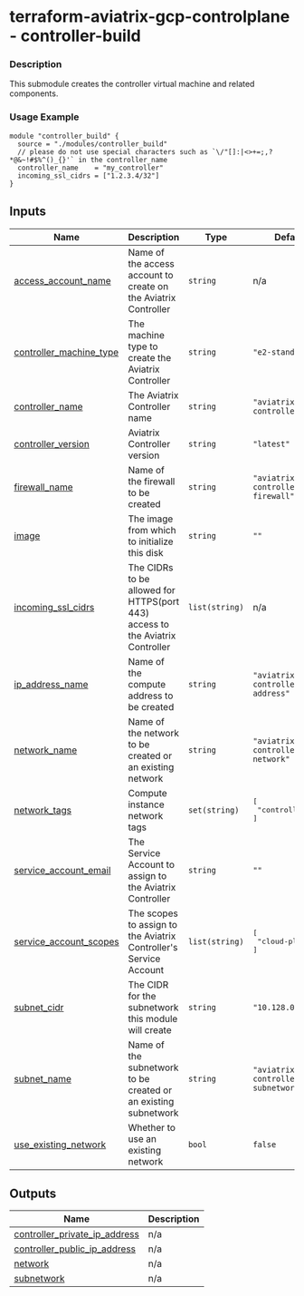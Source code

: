 <!-- BEGIN_TF_DOCS -->
# terraform-aviatrix-gcp-controlplane - controller-build

### Description
This submodule creates the controller virtual machine and related components.

### Usage Example
```hcl
module "controller_build" {
  source = "./modules/controller_build"
  // please do not use special characters such as `\/"[]:|<>+=;,?*@&~!#$%^()_{}'` in the controller_name
  controller_name    = "my_controller"
  incoming_ssl_cidrs = ["1.2.3.4/32"]
}
```
## Inputs

| Name | Description | Type | Default | Required |
|------|-------------|------|---------|:--------:|
| <a name="input_access_account_name"></a> [access\_account\_name](#input\_access\_account\_name) | Name of the access account to create on the Aviatrix Controller | `string` | n/a | yes |
| <a name="input_controller_machine_type"></a> [controller\_machine\_type](#input\_controller\_machine\_type) | The machine type to create the Aviatrix Controller | `string` | `"e2-standard-2"` | no |
| <a name="input_controller_name"></a> [controller\_name](#input\_controller\_name) | The Aviatrix Controller name | `string` | `"aviatrix-controller"` | no |
| <a name="input_controller_version"></a> [controller\_version](#input\_controller\_version) | Aviatrix Controller version | `string` | `"latest"` | no |
| <a name="input_firewall_name"></a> [firewall\_name](#input\_firewall\_name) | Name of the firewall to be created | `string` | `"aviatrix-controller-firewall"` | no |
| <a name="input_image"></a> [image](#input\_image) | The image from which to initialize this disk | `string` | `""` | no |
| <a name="input_incoming_ssl_cidrs"></a> [incoming\_ssl\_cidrs](#input\_incoming\_ssl\_cidrs) | The CIDRs to be allowed for HTTPS(port 443) access to the Aviatrix Controller | `list(string)` | n/a | yes |
| <a name="input_ip_address_name"></a> [ip\_address\_name](#input\_ip\_address\_name) | Name of the compute address to be created | `string` | `"aviatrix-controller-address"` | no |
| <a name="input_network_name"></a> [network\_name](#input\_network\_name) | Name of the network to be created or an existing network | `string` | `"aviatrix-controller-network"` | no |
| <a name="input_network_tags"></a> [network\_tags](#input\_network\_tags) | Compute instance network tags | `set(string)` | <pre>[<br/>  "controller"<br/>]</pre> | no |
| <a name="input_service_account_email"></a> [service\_account\_email](#input\_service\_account\_email) | The Service Account to assign to the Aviatrix Controller | `string` | `""` | no |
| <a name="input_service_account_scopes"></a> [service\_account\_scopes](#input\_service\_account\_scopes) | The scopes to assign to the Aviatrix Controller's Service Account | `list(string)` | <pre>[<br/>  "cloud-platform"<br/>]</pre> | no |
| <a name="input_subnet_cidr"></a> [subnet\_cidr](#input\_subnet\_cidr) | The CIDR for the subnetwork this module will create | `string` | `"10.128.0.0/9"` | no |
| <a name="input_subnet_name"></a> [subnet\_name](#input\_subnet\_name) | Name of the subnetwork to be created or an existing subnetwork | `string` | `"aviatrix-controller-subnetwork"` | no |
| <a name="input_use_existing_network"></a> [use\_existing\_network](#input\_use\_existing\_network) | Whether to use an existing network | `bool` | `false` | no |

## Outputs

| Name | Description |
|------|-------------|
| <a name="output_controller_private_ip_address"></a> [controller\_private\_ip\_address](#output\_controller\_private\_ip\_address) | n/a |
| <a name="output_controller_public_ip_address"></a> [controller\_public\_ip\_address](#output\_controller\_public\_ip\_address) | n/a |
| <a name="output_network"></a> [network](#output\_network) | n/a |
| <a name="output_subnetwork"></a> [subnetwork](#output\_subnetwork) | n/a |
<!-- END_TF_DOCS -->